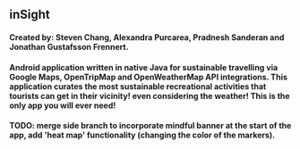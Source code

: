 ## inSight
#### Created by: Steven Chang, Alexandra Purcarea, Pradnesh Sanderan and Jonathan Gustafsson Frennert. 

#### Android application written in native Java for sustainable travelling via Google Maps, OpenTripMap and OpenWeatherMap API integrations. This application curates the most sustainable recreational activities that tourists can get in their vicinity! even considering the weather! This is the only app you will ever need!

#### TODO: merge side branch to incorporate mindful banner at the start of the app, add 'heat map' functionality (changing the color of the markers).
